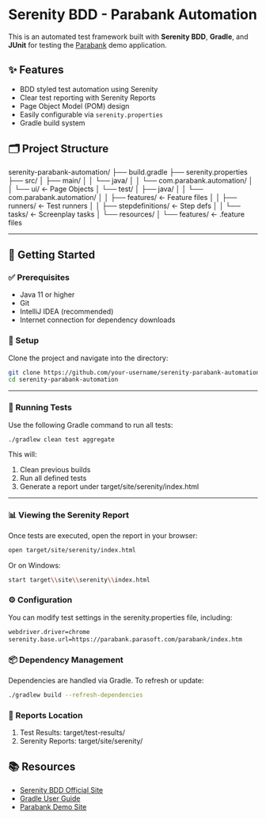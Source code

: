 # Serenity BDD - Parabank Automation

This is an automated test framework built with **Serenity BDD**, **Gradle**, and **JUnit** for testing the [Parabank](https://parabank.parasoft.com/parabank/index.htm) demo application.

## ✨ Features

- BDD styled test automation using Serenity
- Clear test reporting with Serenity Reports
- Page Object Model (POM) design
- Easily configurable via `serenity.properties`
- Gradle build system

## 🗂️ Project Structure 

serenity-parabank-automation/
├── build.gradle
├── serenity.properties
├── src/
│   ├── main/
│   │   └── java/
│   │       └── com.parabank.automation/
│   │           └── ui/              ← Page Objects
│   └── test/
│       ├── java/
│       │   └── com.parabank.automation/
│       │       ├── features/        ← Feature files
│       │       ├── runners/         ← Test runners
│       │       ├── stepdefinitions/ ← Step defs
│       │       └── tasks/           ← Screenplay tasks
│       └── resources/
│           └── features/            ← .feature files

---

## 🚀 Getting Started

### ✅ Prerequisites

- Java 11 or higher
- Git
- IntelliJ IDEA (recommended)
- Internet connection for dependency downloads

### 🔧 Setup

Clone the project and navigate into the directory:

```bash
git clone https://github.com/your-username/serenity-parabank-automation.git
cd serenity-parabank-automation
```
---
### 🧪 Running Tests
Use the following Gradle command to run all tests:
```bash
./gradlew clean test aggregate

```
This will:
1. Clean previous builds
2. Run all defined tests
3. Generate a report under target/site/serenity/index.html

---

### 📊 Viewing the Serenity Report
Once tests are executed, open the report in your browser:
```bash
open target/site/serenity/index.html

```
Or on Windows:
```bash
start target\\site\\serenity\\index.html

```

### ⚙️ Configuration
You can modify test settings in the serenity.properties file, including:
```bash
webdriver.driver=chrome
serenity.base.url=https://parabank.parasoft.com/parabank/index.htm

```
### 📦 Dependency Management
Dependencies are handled via Gradle. To refresh or update:
```bash
./gradlew build --refresh-dependencies

```
### 📁 Reports Location
1. Test Results: target/test-results/
2. Serenity Reports: target/site/serenity/


## 📚 Resources

- [Serenity BDD Official Site](https://serenity-bdd.github.io/theserenitybook/latest/)
- [Gradle User Guide](https://docs.gradle.org/current/userguide/userguide.html)
- [Parabank Demo Site](https://parabank.parasoft.com/parabank/index.htm)
